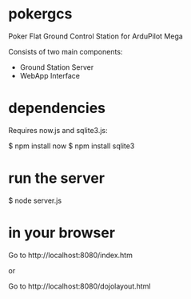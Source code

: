 pokergcs
========

Poker Flat Ground Control Station for ArduPilot Mega

Consists of two main components:
- Ground Station Server
- WebApp Interface

dependencies
============

Requires now.js and sqlite3.js:

$ npm install now
$ npm install sqlite3

run the server
==============

$ node server.js

in your browser
===============

Go to http://localhost:8080/index.htm

or

Go to http://localhost:8080/dojolayout.html
